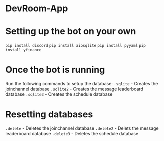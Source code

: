 # DevRoom-App

# Setting up the bot on your own

`pip install discord`
`pip install aiosqlite`
`pip install pyyaml`
`pip install yfinance`

# Once the bot is running
Run the following commands to setup the database:
`.sqlite` - Creates the joinchannel database
`.sqlite2` - Creates the message leaderboard database
`.sqlite3` - Creates the schedule database

# Resetting databases
`.delete` - Deletes the joinchannel database
`.delete2` - Delets the message leaderboard database
`.delete3` - Deletes the schedule database
